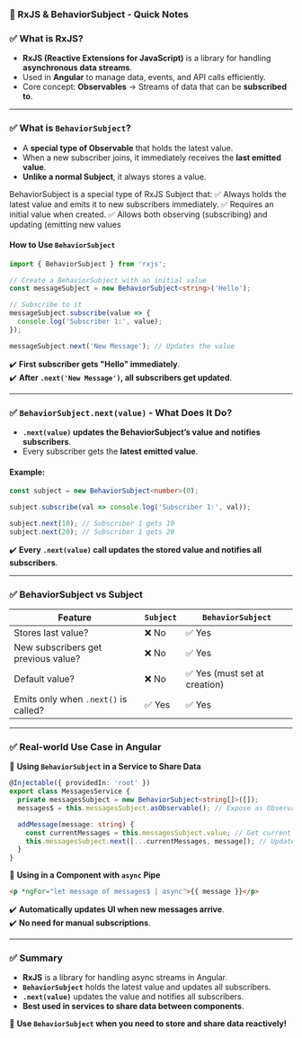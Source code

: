### **📌 RxJS & BehaviorSubject - Quick Notes**  

### ✅ **What is RxJS?**  
- **RxJS (Reactive Extensions for JavaScript)** is a library for handling **asynchronous data streams**.  
- Used in **Angular** to manage data, events, and API calls efficiently.  
- Core concept: **Observables** → Streams of data that can be **subscribed to**.  

---

### ✅ **What is `BehaviorSubject`?**  
- A **special type of Observable** that holds the latest value.  
- When a new subscriber joins, it immediately receives the **last emitted value**.  
- **Unlike a normal Subject**, it always stores a value.  

BehaviorSubject is a special type of RxJS Subject that:
✅ Always holds the latest value and emits it to new subscribers immediately.
✅ Requires an initial value when created.
✅ Allows both observing (subscribing) and updating (emitting new values

#### **How to Use `BehaviorSubject`**
```typescript
import { BehaviorSubject } from 'rxjs';

// Create a BehaviorSubject with an initial value
const messageSubject = new BehaviorSubject<string>('Hello');

// Subscribe to it
messageSubject.subscribe(value => {
  console.log('Subscriber 1:', value);
});

messageSubject.next('New Message'); // Updates the value
```
✔️ **First subscriber gets "Hello" immediately**.  
✔️ **After `.next('New Message')`, all subscribers get updated**.  

---

### ✅ **`BehaviorSubject.next(value)` - What Does It Do?**
- **`.next(value)` updates the BehaviorSubject’s value and notifies subscribers**.  
- Every subscriber gets the **latest emitted value**.  

#### **Example:**
```typescript
const subject = new BehaviorSubject<number>(0);

subject.subscribe(val => console.log('Subscriber 1:', val));

subject.next(10); // Subscriber 1 gets 10
subject.next(20); // Subscriber 1 gets 20
```
✔️ **Every `.next(value)` call updates the stored value and notifies all subscribers**.  

---

### ✅ **BehaviorSubject vs Subject**
| Feature | `Subject` | `BehaviorSubject` |
|---------|----------|------------------|
| Stores last value? | ❌ No | ✅ Yes |
| New subscribers get previous value? | ❌ No | ✅ Yes |
| Default value? | ❌ No | ✅ Yes (must set at creation) |
| Emits only when `.next()` is called? | ✅ Yes | ✅ Yes |

---

### ✅ **Real-world Use Case in Angular**  
🔹 **Using `BehaviorSubject` in a Service to Share Data**  
```typescript
@Injectable({ providedIn: 'root' })
export class MessagesService {
  private messagesSubject = new BehaviorSubject<string[]>([]);
  messages$ = this.messagesSubject.asObservable(); // Expose as Observable

  addMessage(message: string) {
    const currentMessages = this.messagesSubject.value; // Get current value
    this.messagesSubject.next([...currentMessages, message]); // Update
  }
}
```
🔹 **Using in a Component with `async` Pipe**  
```html
<p *ngFor="let message of messages$ | async">{{ message }}</p>
```
✔️ **Automatically updates UI when new messages arrive**.  
✔️ **No need for manual subscriptions**.  

---

### ✅ **Summary**
- **RxJS** is a library for handling async streams in Angular.  
- **`BehaviorSubject`** holds the latest value and updates all subscribers.  
- **`.next(value)`** updates the value and notifies all subscribers.  
- **Best used in services to share data between components**.  

🚀 **Use `BehaviorSubject` when you need to store and share data reactively!**